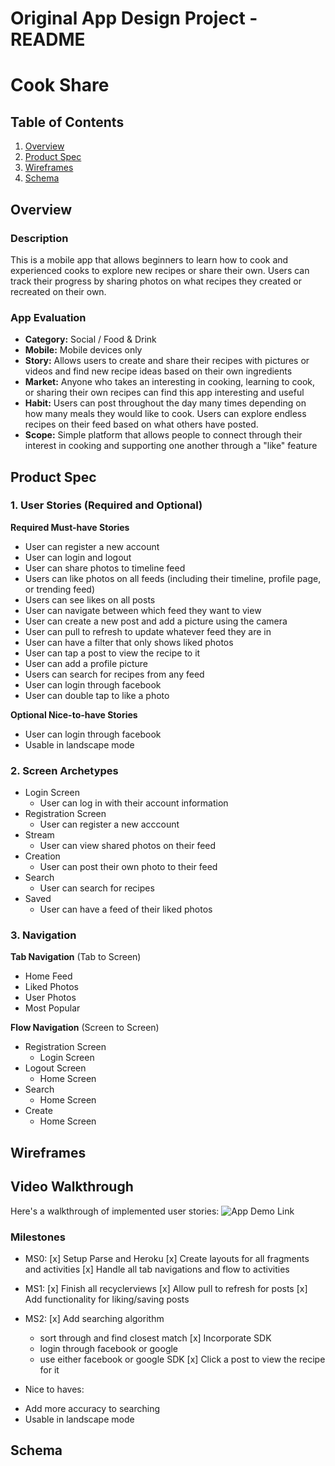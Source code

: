 Original App Design Project - README 
===

# Cook Share

## Table of Contents
1. [Overview](#Overview)
1. [Product Spec](#Product-Spec)
1. [Wireframes](#Wireframes)
2. [Schema](#Schema)

## Overview
### Description
This is a mobile app that allows beginners to learn how to cook and experienced cooks to explore new recipes or share their own. Users can track their progress by sharing photos on what recipes they created or recreated on their own.

### App Evaluation

- **Category:**
Social / Food & Drink
- **Mobile:**
Mobile devices only
- **Story:**
Allows users to create and share their recipes with pictures or videos and find new recipe ideas based on their own ingredients
- **Market:**
Anyone who takes an interesting in cooking, learning to cook, or sharing their own recipes can find this app interesting and useful
- **Habit:**
Users can post throughout the day many times depending on how many meals they would like to cook. Users can explore endless recipes on their feed based on what others have posted.
- **Scope:**
Simple platform that allows people to connect through their interest in cooking and supporting one another through a "like" feature

## Product Spec

### 1. User Stories (Required and Optional)

**Required Must-have Stories**

* User can register a new account
* User can login and logout
* User can share photos to timeline feed
* Users can like photos on all feeds (including their timeline, profile page, or trending feed)
* Users can see likes on all posts
* User can navigate between which feed they want to view
* User can create a new post and add a picture using the camera
* User can pull to refresh to update whatever feed they are in
* User can have a filter that only shows liked photos
* User can tap a post to view the recipe to it
* User can add a profile picture
* Users can search for recipes from any feed
* User can login through facebook
* User can double tap to like a photo


**Optional Nice-to-have Stories**

* User can login through facebook
* Usable in landscape mode


### 2. Screen Archetypes

* Login Screen
   * User can log in with their account information
* Registration Screen
   * User can register a new acccount
* Stream
    * User can view shared photos on their feed
* Creation
    * User can post their own photo to their feed
* Search
    * User can search for recipes
* Saved
    * User can have a feed of their liked photos

### 3. Navigation

**Tab Navigation** (Tab to Screen)

* Home Feed
* Liked Photos
* User Photos
* Most Popular

**Flow Navigation** (Screen to Screen)

* Registration Screen
    * Login Screen
* Logout Screen
   * Home Screen
* Search
   * Home Screen
* Create
    * Home Screen

## Wireframes
## Video Walkthrough

Here's a walkthrough of implemented user stories:
![App Demo Link](https://github.com/maxinenzegwu/CookShare/raw/master/cooksharedemo.gif)

### Milestones
 *  MS0:
 [x] Setup Parse and Heroku
 [x] Create layouts for all fragments and activities
 [x] Handle all tab navigations and flow to activities

*  MS1:
 [x] Finish all recyclerviews
 [x] Allow pull to refresh for posts
 [x] Add functionality for liking/saving posts

*  MS2:
 [x] Add searching algorithm
    - sort through and find closest match
 [x] Incorporate SDK
    - login through facebook or google
    - use either facebook or google SDK
 [x] Click a post to view the recipe for it

* Nice to haves:
 - Add more accuracy to searching
 - Usable in landscape mode
## Schema
